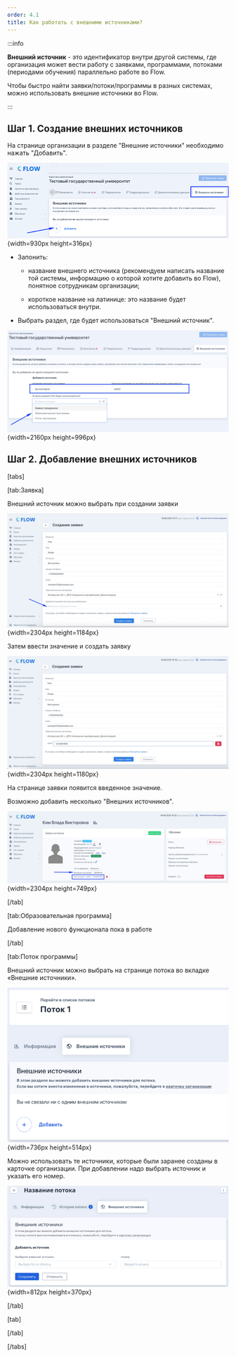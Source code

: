 ```yaml
---
order: 4.1
title: Как работать с внешними источниками?
---
```


:::info 

**Внешний источник** - это идентификатор внутри другой системы, где организация может вести работу с заявками, программами, потоками (периодами обучения) параллельно работе во Flow.

Чтобы быстро найти заявки/потоки/программы в разных системах, можно использовать внешние источники во Flow.

:::

## Шаг 1. Создание внешних источников

На странице организации в разделе "Внешние источники" необходимо нажать "Добавить".

![](./kak-rabotat-s-vneshnimi-istochniki.png){width=930px height=316px}

-  Запонить:

   -  название внешнего источника (рекомендуем написать название той системы, информацию о которой хотите добавить во Flow), понятное сотрудникам организации;

   -  короткое название на латинице: это название будет использоваться внутри.

-  Выбрать раздел, где будет использоваться "Внешний источник".

![](./kak-rabotat-s-vneshnimi-istochniki.jpeg){width=2160px height=996px}

## **Шаг 2. Добавление внешних источников**

[tabs]

[tab:Заявка]

Внешний источник можно выбрать при создании заявки

![](./kak-rabotat-s-vneshnimi-istochniki-2.jpeg){width=2304px height=1184px}

Затем ввести значение и создать заявку

![](./kak-rabotat-s-vneshnimi-istochniki-3.jpeg){width=2304px height=1180px}

На странице заявки появится введенное значение.

Возможно добавить несколько "Внешних источников".

![](./kak-rabotat-s-vneshnimi-istochniki-4.jpeg){width=2304px height=749px}

[/tab]

[tab:Образовательная программа]

Добавление нового функционала пока в работе



[/tab]

[tab:Поток программы]

Внешний источник можно выбрать на странице потока во вкладке «Внешние источники».

![](./kak-rabotat-s-vneshnimi-istochniki-2.png){width=736px height=514px}

Можно использовать те источники, которые были заранее созданы в карточке организации. При добавлении надо выбрать источник и указать его номер. 

![](./kak-rabotat-s-vneshnimi-istochniki-3.png){width=812px height=370px}

[/tab]

[tab]



[/tab]

[/tabs]


